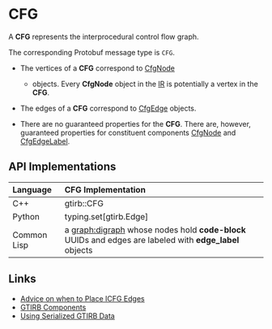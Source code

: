CFG
====================

A **CFG** represents the interprocedural control flow graph.

The corresponding Protobuf message type is `CFG`.

- The vertices of a **CFG** correspond to [CfgNode](CfgNode.md)
  - objects.  Every **CfgNode** object in the [IR](IR.md) is
    potentially a vertex in the **CFG**.

- The edges of a **CFG** correspond to [CfgEdge](CfgEdge.md) objects.

- There are no guaranteed properties for the **CFG**. There are,
  however, guaranteed properties for constituent components
  [CfgNode](CfgNode.md) and [CfgEdgeLabel](CfgEdgeLabel.md).


API Implementations
--------------------


| Language    | CFG Implementation     |
|:------------|:-----------------------|
| C++         | gtirb::CFG             |
| Python      | typing.set[gtirb.Edge] |
| Common Lisp | a [graph:digraph](http://eschulte.github.io/graph/) whose nodes hold **code-block** UUIDs and edges are labeled with **edge_label** objects    |


Links
--------------------

- [Advice on when to Place ICFG Edges](../CFG-Edges.md)
- [GTIRB Components](COMPONENTS.md)
- [Using Serialized GTIRB Data](../../PROTOBUF.md)
